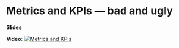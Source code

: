 # Metrics and KPIs — bad and ugly

[**Slides**](metrics-2022-03-17.key)

**Video**:
[![Metrics and KPIs](https://img.youtube.com/vi/YB-SJhk1j4E/0.jpg)](https://www.youtube.com/watch?v=YB-SJhk1j4E)


